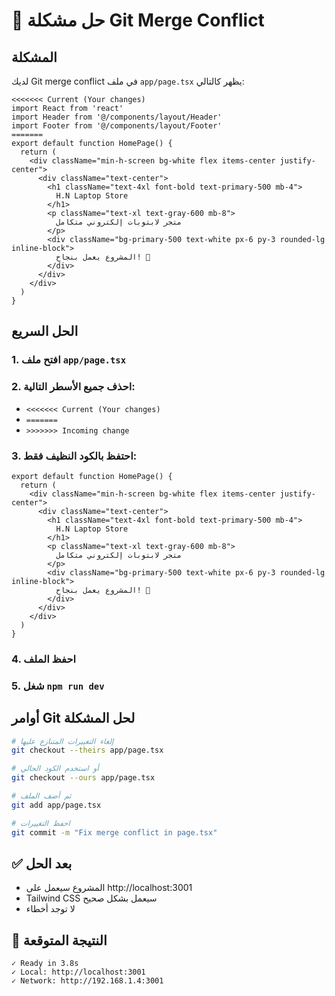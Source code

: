 # 🔧 حل مشكلة Git Merge Conflict

## المشكلة
لديك Git merge conflict في ملف `app/page.tsx` يظهر كالتالي:
```
<<<<<<< Current (Your changes)
import React from 'react'
import Header from '@/components/layout/Header'
import Footer from '@/components/layout/Footer'
=======
export default function HomePage() {
  return (
    <div className="min-h-screen bg-white flex items-center justify-center">
      <div className="text-center">
        <h1 className="text-4xl font-bold text-primary-500 mb-4">
          H.N Laptop Store
        </h1>
        <p className="text-xl text-gray-600 mb-8">
          متجر لابتوبات إلكتروني متكامل
        </p>
        <div className="bg-primary-500 text-white px-6 py-3 rounded-lg inline-block">
          المشروع يعمل بنجاح! 🎉
        </div>
      </div>
    </div>
  )
}
```

## الحل السريع

### 1. افتح ملف `app/page.tsx`
### 2. احذف جميع الأسطر التالية:
- `<<<<<<< Current (Your changes)`
- `=======`
- `>>>>>>> Incoming change`

### 3. احتفظ بالكود النظيف فقط:
```tsx
export default function HomePage() {
  return (
    <div className="min-h-screen bg-white flex items-center justify-center">
      <div className="text-center">
        <h1 className="text-4xl font-bold text-primary-500 mb-4">
          H.N Laptop Store
        </h1>
        <p className="text-xl text-gray-600 mb-8">
          متجر لابتوبات إلكتروني متكامل
        </p>
        <div className="bg-primary-500 text-white px-6 py-3 rounded-lg inline-block">
          المشروع يعمل بنجاح! 🎉
        </div>
      </div>
    </div>
  )
}
```

### 4. احفظ الملف
### 5. شغل `npm run dev`

## أوامر Git لحل المشكلة

```bash
# إلغاء التغييرات المتنازع عليها
git checkout --theirs app/page.tsx

# أو استخدم الكود الحالي
git checkout --ours app/page.tsx

# ثم أضف الملف
git add app/page.tsx

# احفظ التغييرات
git commit -m "Fix merge conflict in page.tsx"
```

## ✅ بعد الحل
- المشروع سيعمل على http://localhost:3001
- Tailwind CSS سيعمل بشكل صحيح
- لا توجد أخطاء

## 🎯 النتيجة المتوقعة
```
✓ Ready in 3.8s
✓ Local: http://localhost:3001
✓ Network: http://192.168.1.4:3001
```